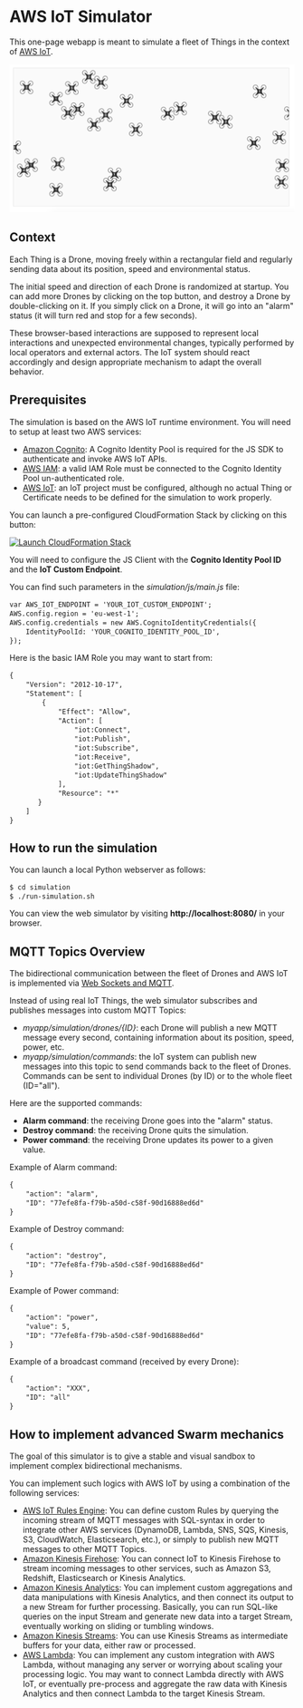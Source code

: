 # AWS IoT Simulator

This one-page webapp is meant to simulate a fleet of Things in the context of [AWS IoT](https://aws.amazon.com/iot/).

![Simulator Screenshot](simulation/iot-simulation.png?raw=true)

## Context

Each Thing is a Drone, moving freely within a rectangular field and regularly sending data about its position, speed and environmental status.

The initial speed and direction of each Drone is randomized at startup. You can add more Drones by clicking on the top button, and destroy a Drone by double-clicking on it. If you simply click on a Drone, it will go into an "alarm" status (it will turn red and stop for a few seconds).

These browser-based interactions are supposed to represent local interactions and unexpected environmental changes, typically performed by local operators and external actors. The IoT system should react accordingly and design appropriate mechanism to adapt the overall behavior.

## Prerequisites

The simulation is based on the AWS IoT runtime environment. You will need to setup at least two AWS services:

* [Amazon Cognito](https://aws.amazon.com/cognito/): A Cognito Identity Pool is required for the JS SDK to authenticate and invoke AWS IoT APIs.
* [AWS IAM](https://aws.amazon.com/iam/): a valid IAM Role must be connected to the Cognito Identity Pool un-authenticated role.
* [AWS IoT](https://aws.amazon.com/iot/): an IoT project must be configured, although no actual Thing or Certificate needs to be defined for the simulation to work properly.

You can launch a pre-configured CloudFormation Stack by clicking on this button:

[![Launch CloudFormation Stack](https://s3.amazonaws.com/cloudformation-examples/cloudformation-launch-stack.png)](https://console.aws.amazon.com/cloudformation/home?region=us-west-2#/stacks/new?stackName=IoTWorkshop&templateURL=https://raw.githubusercontent.com/aletheia/aws-lai-iot-workshop/master/templates/aws-lai-iot-workshop-cf-template.yml)

You will need to configure the JS Client with the **Cognito Identity Pool ID** and the **IoT Custom Endpoint**.

You can find such parameters in the *simulation/js/main.js* file:

    var AWS_IOT_ENDPOINT = 'YOUR_IOT_CUSTOM_ENDPOINT';
    AWS.config.region = 'eu-west-1';
    AWS.config.credentials = new AWS.CognitoIdentityCredentials({
        IdentityPoolId: 'YOUR_COGNITO_IDENTITY_POOL_ID',
    });

Here is the basic IAM Role you may want to start from:

    {
        "Version": "2012-10-17",
        "Statement": [
            {
                "Effect": "Allow",
                "Action": [
                    "iot:Connect",
                    "iot:Publish",
                    "iot:Subscribe",
                    "iot:Receive",
                    "iot:GetThingShadow",
                    "iot:UpdateThingShadow"
                ],
                "Resource": "*"
           }
        ]
    }

## How to run the simulation

You can launch a local Python webserver as follows:

    $ cd simulation
    $ ./run-simulation.sh

You can view the web simulator by visiting **http://localhost:8080/** in your browser.

## MQTT Topics Overview

The bidirectional communication between the fleet of Drones and AWS IoT is implemented via [Web Sockets and MQTT](http://docs.aws.amazon.com/iot/latest/developerguide/protocols.html).

Instead of using real IoT Things, the web simulator subscribes and publishes messages into custom MQTT Topics:

* *myapp/simulation/drones/{ID}*: each Drone will publish a new MQTT message every second, containing information about its position, speed, power, etc.
* *myapp/simulation/commands*: the IoT system can publish new messages into this topic to send commands back to the fleet of Drones. Commands can be sent to individual Drones (by ID) or to the whole fleet (ID="all").

Here are the supported commands:

* **Alarm command**: the receiving Drone goes into the "alarm" status.
* **Destroy command**: the receiving Drone quits the simulation.
* **Power command**: the receiving Drone updates its power to a given value.

Example of Alarm command:

    {
        "action": "alarm",
        "ID": "77efe8fa-f79b-a50d-c58f-90d16888ed6d"
    }

Example of Destroy command:

    {
        "action": "destroy",
        "ID": "77efe8fa-f79b-a50d-c58f-90d16888ed6d"
    }

Example of Power command:

    {
        "action": "power",
        "value": 5,
        "ID": "77efe8fa-f79b-a50d-c58f-90d16888ed6d"
    }

Example of a broadcast command (received by every Drone):

    {
        "action": "XXX",
        "ID": "all"
    }


## How to implement advanced Swarm mechanics

The goal of this simulator is to give a stable and visual sandbox to implement complex bidirectional mechanisms.

You can implement such logics with AWS IoT by using a combination of the following services:

* [AWS IoT Rules Engine](https://aws.amazon.com/iot/how-it-works/#rulesengine): You can define custom Rules by querying the incoming stream of MQTT messages with SQL-syntax in order to integrate other AWS services (DynamoDB, Lambda, SNS, SQS, Kinesis, S3, CloudWatch, Elasticsearch, etc.), or simply to publish new MQTT messages to other MQTT Topics.
* [Amazon Kinesis Firehose](https://aws.amazon.com/kinesis/firehose/): You can connect IoT to Kinesis Firehose to stream incoming messages to other services, such as Amazon S3, Redshift, Elasticsearch or Kinesis Analytics.
* [Amazon Kinesis Analytics](https://aws.amazon.com/kinesis/analytics/): You can implement custom aggregations and data manipulations with Kinesis Analytics, and then connect its output to a new Stream for further processing. Basically, you can run SQL-like queries on the input Stream and generate new data into a target Stream, eventually working on sliding or tumbling windows.
* [Amazon Kinesis Streams](https://aws.amazon.com/kinesis/streams/): You can use Kinesis Streams as intermediate buffers for your data, either raw or processed.
* [AWS Lambda](https://aws.amazon.com/lambda/): You can implement any custom integration with AWS Lambda, without managing any server or worrying about scaling your processing logic. You may want to connect Lambda directly with AWS IoT, or eventually pre-process and aggregate the raw data with Kinesis Analytics and then connect Lambda to the target Kinesis Stream.

